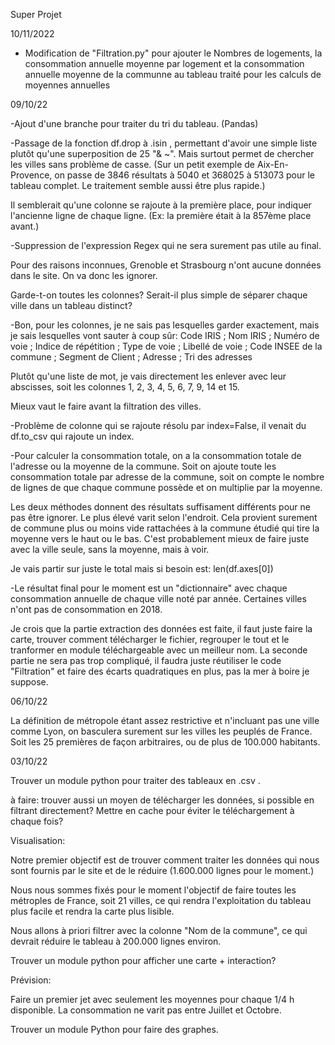 Super Projet

10/11/2022

- Modification de "Filtration.py" pour ajouter le Nombres de logements, la consommation annuelle moyenne par logement et la consommation annuelle moyenne de la communne au tableau traité pour les calculs de moyennes annuelles


09/10/22

-Ajout d'une branche pour traiter du tri du tableau. (Pandas)

-Passage de la fonction df.drop à .isin , permettant d'avoir une simple liste plutôt qu'une superposition de 25 "& ~".
Mais surtout permet de chercher les villes sans problème de casse. (Sur un petit exemple de Aix-En-Provence, on passe de 3846 résultats à 5040 et 368025 à 513073 pour le tableau complet. Le traitement semble aussi être plus rapide.)

Il semblerait qu'une colonne se rajoute à la première place, pour indiquer l'ancienne ligne de chaque ligne. (Ex: la première était à la 857ème place avant.)

-Suppression de l'expression Regex qui ne sera surement pas utile au final.

Pour des raisons inconnues, Grenoble et Strasbourg n'ont aucune données dans le site. On va donc les ignorer.

Garde-t-on toutes les colonnes?
Serait-il plus simple de séparer chaque ville dans un tableau distinct?

-Bon, pour les colonnes, je ne sais pas lesquelles garder exactement, mais je sais lesquelles vont sauter à coup sûr: Code IRIS ; Nom IRIS ; Numéro de voie ; Indice de répétition ; Type de voie ; Libellé de voie ; Code INSEE de la commune ; Segment de Client ; Adresse ; Tri des adresses

Plutôt qu'une liste de mot, je vais directement les enlever avec leur abscisses, soit les colonnes 1, 2, 3, 4, 5, 6, 7, 9, 14 et 15.

Mieux vaut le faire avant la filtration des villes.

-Problème de colonne qui se rajoute résolu par index=False, il venait du df.to_csv qui rajoute un index.

-Pour calculer la consommation totale, on a la consommation totale de l'adresse ou la moyenne de la commune. Soit on ajoute toute les consommation totale par adresse de la commune, soit on compte le nombre de lignes de que chaque commune possède et on multiplie par la moyenne.

Les deux méthodes donnent des résultats suffisament différents pour ne pas être ignorer. Le plus élevé varit selon l'endroit. Cela provient surement de commune plus ou moins vide rattachées à la commune étudié qui tire la moyenne vers le haut ou le bas. C'est probablement mieux de faire juste avec la ville seule, sans la moyenne, mais à voir.

Je vais partir sur juste le total mais si besoin est: len(df.axes[0])

-Le résultat final pour le moment est un "dictionnaire" avec chaque consommation annuelle de chaque ville noté par année. Certaines villes n'ont pas de consommation en 2018.

Je crois que la partie extraction des données est faite, il faut juste faire la carte, trouver comment télécharger le fichier, regrouper le tout et le tranformer en module téléchargeable avec un meilleur nom. La seconde partie ne sera pas trop compliqué, il faudra juste réutiliser le code "Filtration" et faire des écarts quadratiques en plus, pas la mer à boire je suppose.

06/10/22

La définition de métropole étant assez restrictive et n'incluant pas une ville comme Lyon, on basculera surement sur les villes les peuplés de France. Soit les 25 premières de façon arbitraires, ou de plus de 100.000 habitants.

03/10/22

Trouver un module python pour traiter des tableaux en .csv .

à faire: trouver aussi un moyen de télécharger les données, si possible en filtrant directement? Mettre en cache pour éviter le téléchargement à chaque fois?

Visualisation:

Notre premier objectif est de trouver comment traiter les données qui nous sont fournis par le site et de le réduire (1.600.000 lignes pour le moment.)

Nous nous sommes fixés pour le moment l'objectif de faire toutes les métroples de France, soit 21 villes, ce qui rendra l'exploitation du tableau plus facile et rendra la carte plus lisible.

Nous allons à priori filtrer avec la colonne "Nom de la commune", ce qui devrait réduire le tableau à 200.000 lignes environ.

Trouver un module python pour afficher une carte + interaction?

Prévision:

Faire un premier jet avec seulement les moyennes pour chaque 1/4 h disponible.
La consommation ne varit pas entre Juillet et Octobre.

Trouver un module Python pour faire des graphes.
